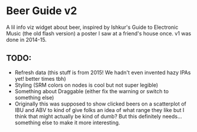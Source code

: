 # Beer Guide v2
A lil info viz widget about beer, inspired by Ishkur's Guide to Electronic Music (the old flash version) a poster I saw at a friend's house once. v1 was done in 2014-15.

## TODO:
* Refresh data (this stuff is from 2015! We hadn't even invented hazy IPAs yet! better times tbh)
* Styling (SRM colors on nodes is cool but not super legible)
* Something about Draggable (either fix the warning or switch to something else)
* Originally this was supposed to show clicked beers on a scatterplot of IBU and ABV to kind of give folks an idea of what range they like but I think that might actually be kind of dumb? But this definitely needs... something else to make it more interesting.